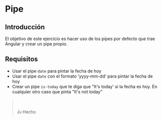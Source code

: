 # Pipe

## Introducción

El objetivo de este ejercicio es hacer uso de los pipes por defecto que trae Angular y crear un pipe propio.

## Requisitos

- Usar el pipe `date` para pintar la fecha de hoy
- Usar el pipe `date` con el formato 'yyyy-mm-dd' para pintar la fecha de hoy
- Crear un pipe `is-today` que te diga que "It's today' si la fecha es hoy. En cualquier otro caso que pinta "It's not today"

> <br/>
> <br/>
> 👍 Hecho
